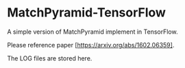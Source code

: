 # MatchPyramid-TensorFlow
A simple version of MatchPyramid implement in TensorFlow. 

Please reference paper [https://arxiv.org/abs/1602.06359].

The LOG files are stored here.
